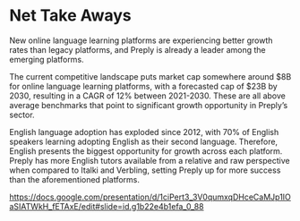 # Net Take Aways

New online language learning platforms are experiencing better growth rates than legacy platforms, and Preply is already a leader among the emerging platforms. 

The current competitive landscape puts market cap somewhere around $8B for online language learning platforms, with a forecasted cap of $23B by 2030, resulting in a CAGR of 12% between 2021-2030. These are all above average benchmarks that point to significant growth opportunity in Preply’s sector. 

English language adoption has exploded since 2012, with 70% of English speakers learning adopting English as their second language. Therefore, English presents the biggest opportunity for growth across each platform. Preply has more English tutors available from a relative and raw perspective when compared to Italki and Verbling, setting Preply up for more success than the aforementioned platforms. 

https://docs.google.com/presentation/d/1ciPert3_3V0qumxqDHceCaMJp1IOaSIATWkH_fETAxE/edit#slide=id.g1b22e4b1efa_0_88

